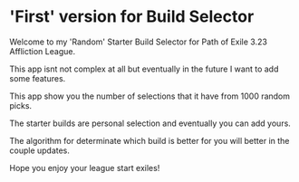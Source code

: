 # 'First' version for Build Selector
Welcome to my 'Random' Starter Build Selector for Path of Exile 3.23 Affliction League.

This app isnt not complex at all but eventually in the future I want to add some features.

This app show you the number of selections that it have from 1000 random picks.

The starter builds are personal selection and eventually you can add yours.

The algorithm for determinate which build is better for you will better in the couple updates.

Hope you enjoy your league start exiles!